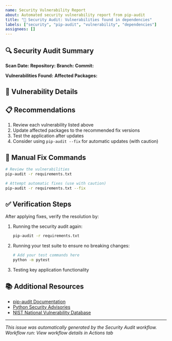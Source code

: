 ```yaml
---
name: Security Vulnerability Report
about: Automated security vulnerability report from pip-audit
title: "🚨 Security Audit: Vulnerabilities found in dependencies"
labels: ["security", "pip-audit", "vulnerability", "dependencies"]
assignees: []
---
```


## 🔍 Security Audit Summary

**Scan Date:** <!-- Date will be filled by workflow -->
**Repository:** <!-- Repository will be filled by workflow -->
**Branch:** <!-- Branch will be filled by workflow -->
**Commit:** <!-- Commit will be filled by workflow -->

**Vulnerabilities Found:** <!-- Count will be filled by workflow -->
**Affected Packages:** <!-- Count will be filled by workflow -->

## 🚨 Vulnerability Details

<!-- Vulnerability details will be filled by workflow -->

## 📋 Recommendations

1. Review each vulnerability listed above
2. Update affected packages to the recommended fix versions
3. Test the application after updates
4. Consider using `pip-audit --fix` for automatic updates (with caution)

## 🔧 Manual Fix Commands

```bash
# Review the vulnerabilities
pip-audit -r requirements.txt

# Attempt automatic fixes (use with caution)
pip-audit -r requirements.txt --fix
```

## ✅ Verification Steps

After applying fixes, verify the resolution by:

1. Running the security audit again:

   ```bash
   pip-audit -r requirements.txt
   ```

2. Running your test suite to ensure no breaking changes:

   ```bash
   # Add your test commands here
   python -m pytest
   ```

3. Testing key application functionality

## 📚 Additional Resources

- [pip-audit Documentation](https://github.com/pypa/pip-audit)
- [Python Security Advisories](https://github.com/pypa/advisory-database)
- [NIST National Vulnerability Database](https://nvd.nist.gov/)

---
*This issue was automatically generated by the Security Audit workflow.*
*Workflow run: View workflow details in Actions tab*
